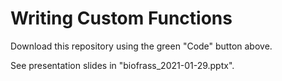 # Writing Custom Functions

Download this repository using the green "Code" button above.

See presentation slides in "biofrass_2021-01-29.pptx".
